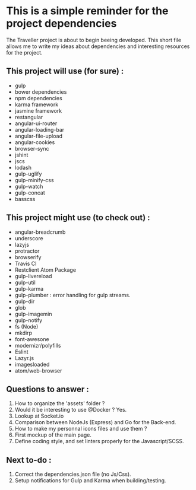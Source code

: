 # This is a simple reminder for the project dependencies

The Traveller project is about to begin beeing developed. This short file allows me to write my ideas about dependencies and interesting resources for the project.

## This project will use (for sure) :

- gulp
- bower dependencies
- npm dependencies
- karma framework
- jasmine framework
- restangular
- angular-ui-router
- angular-loading-bar
- angular-file-upload
- angular-cookies
- browser-sync
- jshint
- jscs
- lodash
- gulp-uglify
- gulp-minify-css
- gulp-watch
- gulp-concat
- basscss

## This project might use (to check out) :

- angular-breadcrumb
- underscore
- lazyjs
- protractor
- browserify
- Travis CI
- Restclient Atom Package
- gulp-livereload
- gulp-util
- gulp-karma
- gulp-plumber : error handling for gulp streams.
- gulp-dir
- glob
- gulp-imagemin
- gulp-notify
- fs (Node)
- mkdirp
- font-awesone
- modernizr/polyfills
- Eslint
- Lazyr.js
- imagesloaded
- atom/web-browser

## Questions to answer :

1. How to organize the 'assets' folder ?
2. Would it be interesting to use @Docker ? Yes.
3. Lookup at Socket.io
4. Comparison between NodeJs (Express) and Go for the Back-end.
5. How to make my personnal icons files and use them ?
6. First mockup of the main page.
7. Define coding style, and set linters properly for the Javascript/SCSS.

## Next to-do :

1. Correct the dependencies.json file (no Js/Css).
2. Setup notifications for Gulp and Karma when building/testing.
